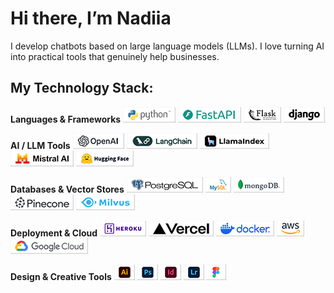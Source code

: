 # Hi there, I’m Nadiia
I develop chatbots based on large language models (LLMs). I love turning AI into practical tools that genuinely help businesses.


## My Technology Stack:


**Languages & Frameworks**
![Python](img/Python.png)
![FastAPI](img/fast_API.png) 
![Flask](img/Flask.png)
![Django](img/Django.png)


**AI / LLM Tools**
![OpenAI](img/openAI.png) 
![LangChain](img/langchain.png)
![LLaMA](img/llamaindex.png) 
![Mistral](img/Mistral.png) 
![Hugging_Face](img/Hugging_Face.png) 


**Databases & Vector Stores**
![PostgreSQL](img/PostgreSQL.png) 
![MySQL](img/MySQL.png) 
![MongoDB](img/MongoDB.png) 
![Pinecone](img/pinecone.png) 
![Milvus](img/Milvus.png) 


**Deployment & Cloud**
![Heroku](img/Heroku.png) 
![Vercel](img/Vercel.png) 
![Docker](img/Docker.png) 
![AWS](img/AWS.png) 
![GCP](img/GCP.png) 


**Design & Creative Tools**
![Adobe_Illustrator](img/Adobe_Illustrator.png)
![Adobe_Photoshop](img/Adobe_Photoshop.png)
![Adobe_InDesign](img/Adobe_InDesign.png)
![Adobe_Lightroom](img/Adobe_Lightroom.png)
![Figma](img/Figma.png)
